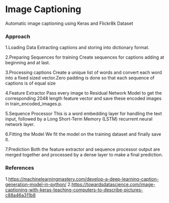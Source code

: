 # Image Captioning

Automatic image captioning using Keras and Flickr8k Dataset

### Approach

1.Loading Data 
   Extracting captions and storing into dictionary format.

2.Preparing Sequences for training
   Create sequences for captions adding <start> at beginning and <end> at last.

3.Processing captions
   Create a unique list of words and convert each word into a fixed sized vector.Zero padding is done so that each sequence of captions is of equal size

4.Feature Extractor
   Pass every image to Residual Network Model to get the corresponding 2048 length feature vector and save these encoded images in train_encoded_images.p.

5.Sequence Processor
   This is a word embedding layer for handling the text input, followed by a Long Short-Term Memory (LSTM) recurrent neural network layer.

6.Fitting the Model
   We fit the model on the training dataset and finally save it.

7.Prediction
   Both the feature extractor and sequence processor output are merged together and processed by a dense layer to make a final prediction.
  
 ### References
 
 1.https://machinelearningmastery.com/develop-a-deep-learning-caption-generation-model-in-python/
 2.https://towardsdatascience.com/image-captioning-with-keras-teaching-computers-to-describe-pictures-c88a46a311b8
 
    
  
     
    
  

